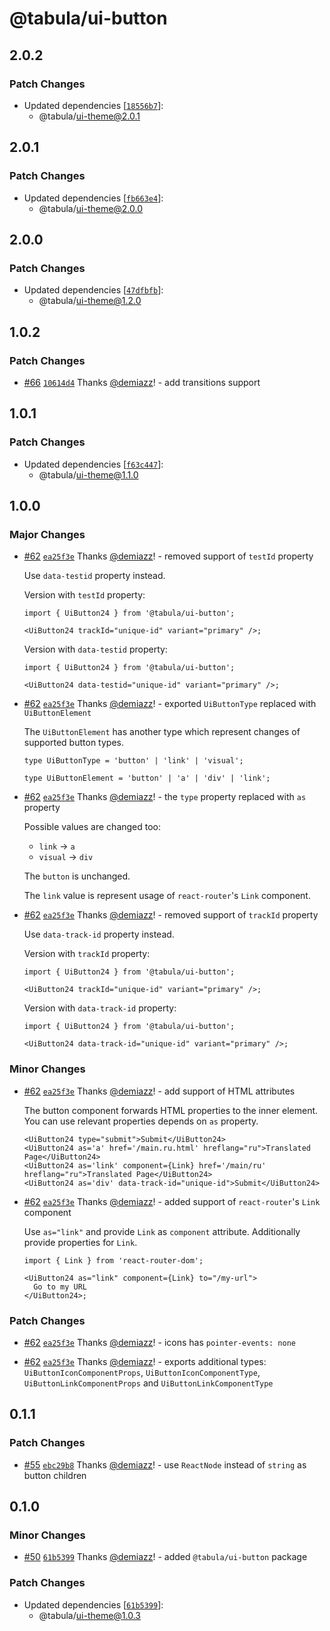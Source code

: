 # @tabula/ui-button

## 2.0.2

### Patch Changes

- Updated dependencies [[`18556b7`](https://github.com/ReTable/ui-kit/commit/18556b75a6283aeab1b5643b6b6743b6576840ae)]:
  - @tabula/ui-theme@2.0.1

## 2.0.1

### Patch Changes

- Updated dependencies [[`fb663e4`](https://github.com/ReTable/ui-kit/commit/fb663e4546fdb1a23df04bc02174c1b611ae33f9)]:
  - @tabula/ui-theme@2.0.0

## 2.0.0

### Patch Changes

- Updated dependencies [[`47dfbfb`](https://github.com/ReTable/ui-kit/commit/47dfbfb7925c056a012d3ef6da93172a3b936bc3)]:
  - @tabula/ui-theme@1.2.0

## 1.0.2

### Patch Changes

- [#66](https://github.com/ReTable/ui-kit/pull/66) [`10614d4`](https://github.com/ReTable/ui-kit/commit/10614d4e4cf69750ce383860cd198a8a6bd4127b) Thanks [@demiazz](https://github.com/demiazz)! - add transitions support

## 1.0.1

### Patch Changes

- Updated dependencies [[`f63c447`](https://github.com/ReTable/ui-kit/commit/f63c447e7e39a408bdb2a9db6340211fe317f715)]:
  - @tabula/ui-theme@1.1.0

## 1.0.0

### Major Changes

- [#62](https://github.com/ReTable/ui-kit/pull/62) [`ea25f3e`](https://github.com/ReTable/ui-kit/commit/ea25f3ef5f6b09a2fa6d46ef1475431005529a74) Thanks [@demiazz](https://github.com/demiazz)! - removed support of `testId` property

  Use `data-testid` property instead.

  Version with `testId` property:

  ```tsx
  import { UiButton24 } from '@tabula/ui-button';

  <UiButton24 trackId="unique-id" variant="primary" />;
  ```

  Version with `data-testid` property:

  ```tsx
  import { UiButton24 } from '@tabula/ui-button';

  <UiButton24 data-testid="unique-id" variant="primary" />;
  ```

- [#62](https://github.com/ReTable/ui-kit/pull/62) [`ea25f3e`](https://github.com/ReTable/ui-kit/commit/ea25f3ef5f6b09a2fa6d46ef1475431005529a74) Thanks [@demiazz](https://github.com/demiazz)! - exported `UiButtonType` replaced with `UiButtonElement`

  The `UiButtonElement` has another type which represent changes of supported button types.

  ```tsx
  type UiButtonType = 'button' | 'link' | 'visual';

  type UiButtonElement = 'button' | 'a' | 'div' | 'link';
  ```

- [#62](https://github.com/ReTable/ui-kit/pull/62) [`ea25f3e`](https://github.com/ReTable/ui-kit/commit/ea25f3ef5f6b09a2fa6d46ef1475431005529a74) Thanks [@demiazz](https://github.com/demiazz)! - the `type` property replaced with `as` property

  Possible values are changed too:

  - `link` -> `a`
  - `visual` -> `div`

  The `button` is unchanged.

  The `link` value is represent usage of `react-router`'s `Link` component.

- [#62](https://github.com/ReTable/ui-kit/pull/62) [`ea25f3e`](https://github.com/ReTable/ui-kit/commit/ea25f3ef5f6b09a2fa6d46ef1475431005529a74) Thanks [@demiazz](https://github.com/demiazz)! - removed support of `trackId` property

  Use `data-track-id` property instead.

  Version with `trackId` property:

  ```tsx
  import { UiButton24 } from '@tabula/ui-button';

  <UiButton24 trackId="unique-id" variant="primary" />;
  ```

  Version with `data-track-id` property:

  ```tsx
  import { UiButton24 } from '@tabula/ui-button';

  <UiButton24 data-track-id="unique-id" variant="primary" />;
  ```

### Minor Changes

- [#62](https://github.com/ReTable/ui-kit/pull/62) [`ea25f3e`](https://github.com/ReTable/ui-kit/commit/ea25f3ef5f6b09a2fa6d46ef1475431005529a74) Thanks [@demiazz](https://github.com/demiazz)! - add support of HTML attributes

  The button component forwards HTML properties to the inner element. You can use relevant properties depends on `as`
  property.

  ```tsx
  <UiButton24 type="submit">Submit</UiButton24>
  <UiButton24 as='a' href='/main.ru.html' hreflang="ru">Translated Page</UiButton24>
  <UiButton24 as='link' component={Link} href='/main/ru' hreflang="ru">Translated Page</UiButton24>
  <UiButton24 as='div' data-track-id="unique-id">Submit</UiButton24>
  ```

- [#62](https://github.com/ReTable/ui-kit/pull/62) [`ea25f3e`](https://github.com/ReTable/ui-kit/commit/ea25f3ef5f6b09a2fa6d46ef1475431005529a74) Thanks [@demiazz](https://github.com/demiazz)! - added support of `react-router`'s `Link` component

  Use `as="link"` and provide `Link` as `component` attribute. Additionally provide properties for `Link`.

  ```tsx
  import { Link } from 'react-router-dom';

  <UiButton24 as="link" component={Link} to="/my-url">
    Go to my URL
  </UiButton24>;
  ```

### Patch Changes

- [#62](https://github.com/ReTable/ui-kit/pull/62) [`ea25f3e`](https://github.com/ReTable/ui-kit/commit/ea25f3ef5f6b09a2fa6d46ef1475431005529a74) Thanks [@demiazz](https://github.com/demiazz)! - icons has `pointer-events: none`

- [#62](https://github.com/ReTable/ui-kit/pull/62) [`ea25f3e`](https://github.com/ReTable/ui-kit/commit/ea25f3ef5f6b09a2fa6d46ef1475431005529a74) Thanks [@demiazz](https://github.com/demiazz)! - exports additional types: `UiButtonIconComponentProps`, `UiButtonIconComponentType`, `UiButtonLinkComponentProps` and
  `UiButtonLinkComponentType`

## 0.1.1

### Patch Changes

- [#55](https://github.com/ReTable/ui-kit/pull/55) [`ebc29b8`](https://github.com/ReTable/ui-kit/commit/ebc29b8a538f2b55e29404dfa98ce5d97144b1c3) Thanks [@demiazz](https://github.com/demiazz)! - use `ReactNode` instead of `string` as button children

## 0.1.0

### Minor Changes

- [#50](https://github.com/ReTable/ui-kit/pull/50) [`61b5399`](https://github.com/ReTable/ui-kit/commit/61b5399bc55fa146cf4fdda1e7273cfb26a1d187) Thanks [@demiazz](https://github.com/demiazz)! - added `@tabula/ui-button` package

### Patch Changes

- Updated dependencies [[`61b5399`](https://github.com/ReTable/ui-kit/commit/61b5399bc55fa146cf4fdda1e7273cfb26a1d187)]:
  - @tabula/ui-theme@1.0.3
